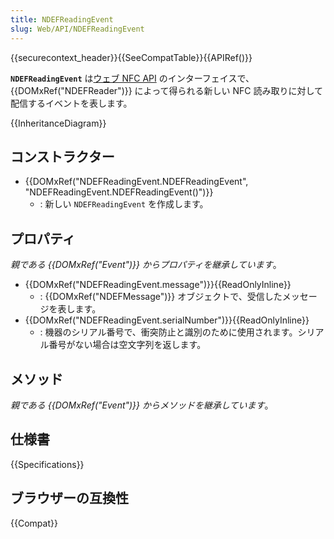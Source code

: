 ```yaml
---
title: NDEFReadingEvent
slug: Web/API/NDEFReadingEvent
---
```


{{securecontext_header}}{{SeeCompatTable}}{{APIRef()}}

**`NDEFReadingEvent`** は[ウェブ NFC API](/en-US/docs/Web/API/Web_NFC_API) のインターフェイスで、 {{DOMxRef("NDEFReader")}} によって得られる新しい NFC 読み取りに対して配信するイベントを表します。

{{InheritanceDiagram}}

## コンストラクター

- {{DOMxRef("NDEFReadingEvent.NDEFReadingEvent", "NDEFReadingEvent.NDEFReadingEvent()")}}
  - : 新しい `NDEFReadingEvent` を作成します。

## プロパティ

_親である {{DOMxRef("Event")}} からプロパティを継承しています_。

- {{DOMxRef("NDEFReadingEvent.message")}}{{ReadOnlyInline}}
  - : {{DOMxRef("NDEFMessage")}} オブジェクトで、受信したメッセージを表します。
- {{DOMxRef("NDEFReadingEvent.serialNumber")}}{{ReadOnlyInline}}
  - : 機器のシリアル番号で、衝突防止と識別のために使用されます。シリアル番号がない場合は空文字列を返します。

## メソッド

_親である {{DOMxRef("Event")}} からメソッドを継承しています_。

## 仕様書

{{Specifications}}

## ブラウザーの互換性

{{Compat}}
